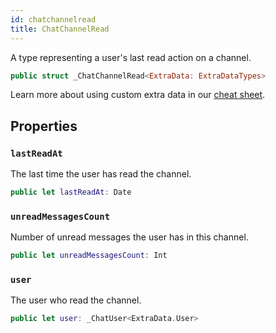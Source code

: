 ```yaml
---
id: chatchannelread 
title: ChatChannelRead
--- 
```


A type representing a user's last read action on a channel.

``` swift
public struct _ChatChannelRead<ExtraData: ExtraDataTypes> 
```

> 

Learn more about using custom extra data in our [cheat sheet](https://github.com/GetStream/stream-chat-swift/wiki/Cheat-Sheet#working-with-extra-data).

## Properties

### `lastReadAt`

The last time the user has read the channel.

``` swift
public let lastReadAt: Date
```

### `unreadMessagesCount`

Number of unread messages the user has in this channel.

``` swift
public let unreadMessagesCount: Int
```

### `user`

The user who read the channel.

``` swift
public let user: _ChatUser<ExtraData.User>
```
